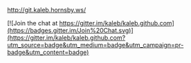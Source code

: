 http://git.kaleb.hornsby.ws/

[![Join the chat at https://gitter.im/kaleb/kaleb.github.com](https://badges.gitter.im/Join%20Chat.svg)](https://gitter.im/kaleb/kaleb.github.com?utm_source=badge&utm_medium=badge&utm_campaign=pr-badge&utm_content=badge)